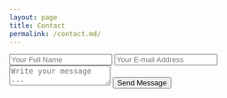 ```yaml
---
layout: page
title: Contact
permalink: /contact.md/
---
```

<div class="form">
<!-- #1 -->
<form action="https://getsimpleform.com/messages?form_api_token=e45e66ad36d76ae03685b4f6a2ed0749" method="post">
  <!-- the redirect_to is optional, the form will redirect to the referrer on submission -->
  <!-- #2 -->
  <input type='hidden' name='redirect_to' value='https://ednahayes.com/thank-you/' />
  <input type='text' name='name' placeholder='Your Full Name' />
  <input type='email' name='email' placeholder='Your E-mail Address' />
  <textarea name='message' placeholder='Write your message ...'></textarea>
  <input type='submit' value='Send Message' />
</form>
</div>

